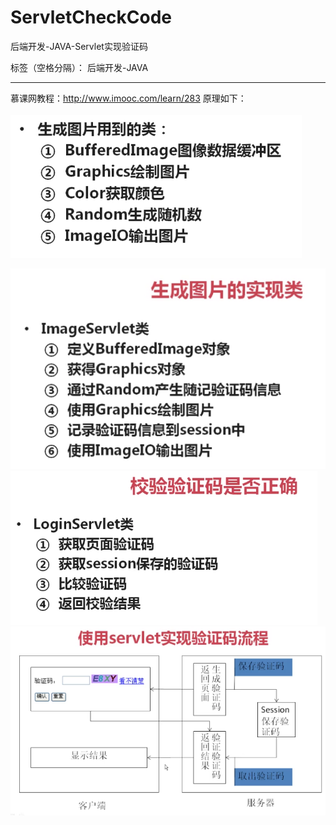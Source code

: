 # ServletCheckCode
后端开发-JAVA-Servlet实现验证码

标签（空格分隔）： 后端开发-JAVA

---


慕课网教程：http://www.imooc.com/learn/283
原理如下：<br><br>
![此处输入图片的描述][1]
<br>

![此处输入图片的描述][2]
<br>
  ![此处输入图片的描述][3]
<br>
![此处输入图片的描述][4]


  [1]: https://raw.githubusercontent.com/hungryfoolou/photo/master/photo_Servlet%E5%AE%9E%E7%8E%B0%E9%AA%8C%E8%AF%81%E7%A0%81/1.png
  [2]: https://raw.githubusercontent.com/hungryfoolou/photo/master/photo_Servlet%E5%AE%9E%E7%8E%B0%E9%AA%8C%E8%AF%81%E7%A0%81/2.png
  [3]: https://raw.githubusercontent.com/hungryfoolou/photo/master/photo_Servlet%E5%AE%9E%E7%8E%B0%E9%AA%8C%E8%AF%81%E7%A0%81/3.png
  [4]: https://raw.githubusercontent.com/hungryfoolou/photo/master/photo_Servlet%E5%AE%9E%E7%8E%B0%E9%AA%8C%E8%AF%81%E7%A0%81/4.png
